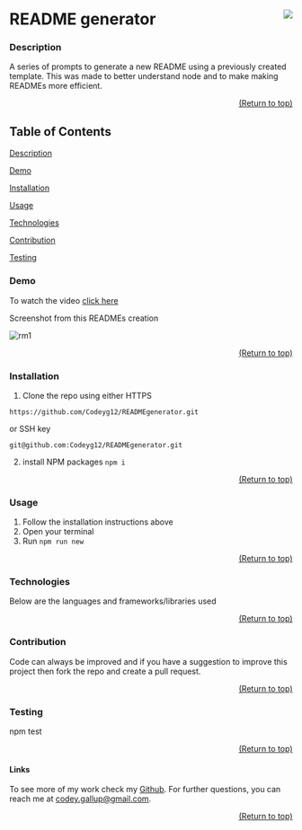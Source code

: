 <a name="readme-top"></a>

# README generator [<img align="right" src="https://img.shields.io/badge/license-MIT-00beef"></img>](LICENSE)

### Description

A series of prompts to generate a new README using a previously created template. This was made to better understand node and to make making READMEs more efficient.

  <p align="right"><a href="#readme-top">(Return to top)</a></p>

## Table of Contents

[Description](#description)

[Demo](#demo)

[Installation](#installation)

[Usage](#usage)

[Technologies](#technologies)

[Contribution](#contribution)

[Testing](#test)

### Demo

To watch the video [click here](https://drive.google.com/file/d/1wp8KegM_9BXT2xdSiUc6e9-mj-pDgsUy/view)

Screenshot from this READMEs creation

![rm1](https://user-images.githubusercontent.com/103782398/207747044-1df1aace-ec10-45df-bc0f-3793dc6536e1.png)

  <p align="right"><a href="#readme-top">(Return to top)</a></p>
  
  ### Installation

1. Clone the repo using either HTTPS

```
https://github.com/Codeyg12/READMEgenerator.git
```

or SSH key

```
git@github.com:Codeyg12/READMEgenerator.git
```

2. install NPM packages `npm i`

  <p align="right"><a href="#readme-top">(Return to top)</a></p>

### Usage

1. Follow the installation instructions above
2. Open your terminal
3. Run `npm run new`

  <p align="right"><a href="#readme-top">(Return to top)</a></p>

### Technologies

Below are the languages and frameworks/libraries used

  <p align="right"><a href="#readme-top">(Return to top)</a></p>

### Contribution

Code can always be improved and if you have a suggestion to improve this project then fork the repo and create a pull request.

  <p align="right"><a href="#readme-top">(Return to top)</a></p>

### Testing

npm test

  <p align="right"><a href="#readme-top">(Return to top)</a></p>

#### Links

To see more of my work check my [Github](https://github.com/Codeyg12). For further questions, you can reach me at codey.gallup@gmail.com.

  <p align="right"><a href="#readme-top">(Return to top)</a></p>
